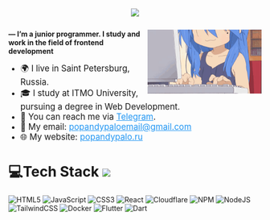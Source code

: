 
<p align="center">
  <h1 align="center" href="https://github.com/DenverCoder1/readme-typing-svg"><img src="https://readme-typing-svg.herokuapp.com?&font=IBM+Plex+Sans&color=blue&size=25&lines=I+love+coding...+++anywhere%2C+anytime!¡" /></h1>
</p>
<img align="right" src="https://github.com/Popandypalo/popandypalo/blob/main/assets/lucky-star-anime.gif" width=45%>
<p><strong> — I’m a junior programmer. I study and work in the field of frontend development</strong></p>
<ul>
    <li style="font-size: 1.2em;">🌍 I live in Saint Petersburg, Russia.</li>
    <li style="font-size: 1.2em;">🎓 I study at ITMO University, pursuing a degree in Web Development.</li>
    <li style="font-size: 1.2em;">📱 You can reach me via <a href="https://t.me/Popandypalo" style="color: #2196F3;">Telegram</a>.</li>
    <li style="font-size: 1.2em;">📧 My email: <a href="mailto:popandypaloemail@gmail.com" style="color: #2196F3;">popandypaloemail@gmail.com</a></li>
    <li style="font-size: 1.2em;">🌐 My website: <a href="https://popandypalo.ru" style="color: #2196F3;">popandypalo.ru</a></li>
</ul>




# 💻Tech Stack <img src = "https://media2.giphy.com/media/QssGEmpkyEOhBCb7e1/giphy.gif?cid=ecf05e47a0n3gi1bfqntqmob8g9aid1oyj2wr3ds3mg700bl&rid=giphy.gif" width = 32px> 
![HTML5](https://img.shields.io/badge/html5-%23E34F26.svg?style=for-the-badge&logo=html5&logoColor=white) ![JavaScript](https://img.shields.io/badge/javascript-%23323330.svg?style=for-the-badge&logo=javascript&logoColor=%23F7DF1E) ![CSS3](https://img.shields.io/badge/css3-%231572B6.svg?style=for-the-badge&logo=css3&logoColor=white) ![React](https://img.shields.io/badge/react-%230db7ed.svg?style=for-the-badge&logo=react&logoColor=white) ![Cloudflare](https://img.shields.io/badge/Cloudflare-F38020?style=for-the-badge&logo=Cloudflare&logoColor=white) ![NPM](https://img.shields.io/badge/NPM-%23000000.svg?style=for-the-badge&logo=npm&logoColor=white) ![NodeJS](https://img.shields.io/badge/node.js-6DA55F?style=for-the-badge&logo=node.js&logoColor=white) ![TailwindCSS](https://img.shields.io/badge/tailwindcss-%2338B2AC.svg?style=for-the-badge&logo=tailwind-css&logoColor=white) ![Docker](https://img.shields.io/badge/docker-%230db7ed.svg?style=for-the-badge&logo=docker&logoColor=white) ![Flutter](https://img.shields.io/badge/flutter-%230db7ed.svg?style=for-the-badge&logo=flutter&logoColor=azure) ![Dart](https://img.shields.io/badge/dart-%230db7ed.svg?style=for-the-badge&logo=dart&logoColor=blue)
